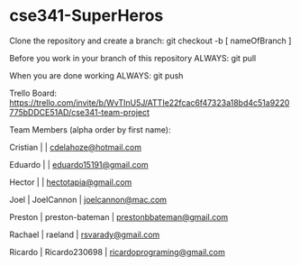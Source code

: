 # cse341-SuperHeros

Clone the repository and create a branch: 
git checkout -b [ nameOfBranch ]

Before you work in your branch of this repository ALWAYS: 
git pull

When you are done working ALWAYS:
git push



Trello Board:
https://trello.com/invite/b/WvTInU5J/ATTIe22fcac6f47323a18bd4c51a9220775bDDCE51AD/cse341-team-project



Team Members (alpha order by first name):

Cristian |  | cdelahoze@hotmail.com

Eduardo | | eduardo15191@gmail.com

Hector |  | hectotapia@gmail.com

Joel | JoelCannon | joelcannon@mac.com

Preston | preston-bateman | prestonbbateman@gmail.com

Rachael | raeland | rsvarady@gmail.com

Ricardo | Ricardo230698 | ricardoprograming@gmail.com
